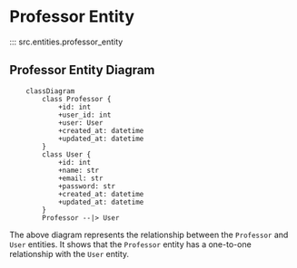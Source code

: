 # Professor Entity

::: src.entities.professor_entity

## Professor Entity Diagram

```mermaid
    classDiagram
        class Professor {
            +id: int
            +user_id: int
            +user: User
            +created_at: datetime
            +updated_at: datetime
        }
        class User {
            +id: int
            +name: str
            +email: str
            +password: str
            +created_at: datetime
            +updated_at: datetime
        }
        Professor --|> User
```

The above diagram represents the relationship between the `Professor` and `User` entities. It shows that the `Professor` entity has a one-to-one relationship with the `User` entity.
